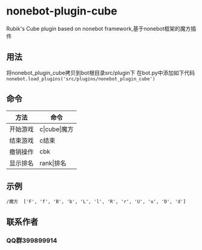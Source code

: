 # nonebot-plugin-cube

Rubik's Cube plugin based on nonebot framework,基于nonebot框架的魔方插件

## 用法

将nonebot_plugin_cube拷贝到bot根目录src/plugin下
在bot.py中添加如下代码
`nonebot.load_plugins('src/plugins/nonebot_plugin_cube')`

## 命令

| 方法   | 命令          |
|------|-------------|
| 开始游戏 | c\|cube\|魔方 |
| 结束游戏 | c结束         |
| 撤销操作 | cbk         |
| 显示排名 | rank\|排名    | 

## 示例

`/魔方  ['F', 'f', 'B', 'b', 'L', 'l', 'R', 'r', 'U', 'u', 'D', 'd']`

## 联系作者

### QQ群399899914
